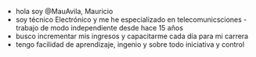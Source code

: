 - hola soy @MauAvila, Mauricio 
- soy técnico Electrónico y me he especializado en telecomunicsciones 
-trabajo de modo independiente desde hace 15 años 
- busco incrementar mis ingresos y capacitarme cada día para mi carrera 
- tengo facilidad de aprendizaje,  ingenio y sobre todo iniciativa y control 

<!---
MauAvila/MauAvila is a ✨ special ✨ repository because its `README.md` (this file) appears on your GitHub profile.
You can click the Preview link to take a look at your changes.
--->
